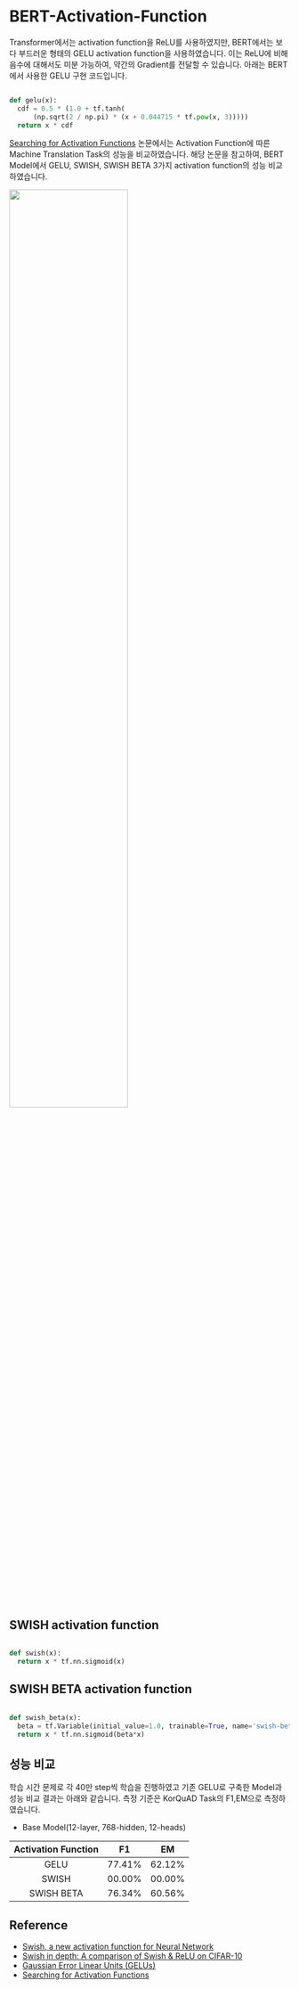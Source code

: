# BERT-Activation-Function

Transformer에서는 activation function을 ReLU를 사용하였지만, BERT에서는 보다 부드러운 형태의 GELU activation function을 사용하였습니다. 이는 ReLU에 비해 음수에 대해서도 미분 가능하여, 약간의 Gradient를 전달할 수 있습니다. 아래는 BERT에서 사용한 GELU 구현 코드입니다.

```python

def gelu(x):
  cdf = 0.5 * (1.0 + tf.tanh(
      (np.sqrt(2 / np.pi) * (x + 0.044715 * tf.pow(x, 3)))))
  return x * cdf

```

[Searching for Activation Functions](https://arxiv.org/abs/1710.05941) 논문에서는 Activation Function에 따른 Machine Translation Task의 성능을 비교하였습니다. 해당 논문을 참고하여, BERT Model에서 GELU, SWISH, SWISH BETA 3가지 activation function의 성능 비교하였습니다.

<img src = "https://k.kakaocdn.net/dn/IvZvO/btquhj4JtWW/x42RsvOWqfxvqkkcAijd1k/img.png" width=65%>

## SWISH activation function
```python

def swish(x):
  return x * tf.nn.sigmoid(x)

```

## SWISH BETA activation function
```python

def swish_beta(x):
  beta = tf.Variable(initial_value=1.0, trainable=True, name='swish-beta')
  return x * tf.nn.sigmoid(beta*x)
```




## 성능 비교
학습 시간 문제로 각 40만 step씩 학습을 진행하였고 기존 GELU로 구축한 Model과 성능 비교 결과는 아래와 같습니다. 측정 기준은 KorQuAD Task의 F1,EM으로 측정하였습니다.
<br>

* Base Model(12-layer, 768-hidden, 12-heads)<br>

|Activation Function | F1 | EM |
|:-------:|:-------:|:-------:|
| GELU | 77.41% | 62.12% | 
| SWISH | 00.00% | 00.00% | 
| SWISH BETA | 76.34% | 60.56% | 



## Reference

* [Swish, a new activation function for Neural Network](https://jmlb.github.io/ml/2017/12/31/swish_activation_function/)<br>
* [Swish in depth: A comparison of Swish & ReLU on CIFAR-10](https://medium.com/@jaiyamsharma/swish-in-depth-a-comparison-of-swish-relu-on-cifar-10-1c798e70ee08)<br>
* [Gaussian Error Linear Units (GELUs)](https://arxiv.org/abs/1606.08415)<br>
* [Searching for Activation Functions](https://arxiv.org/abs/1710.05941)
